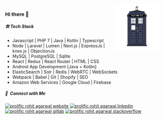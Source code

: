 <img width="30%" align="right" alt="tardis" src="https://raw.githubusercontent.com/prolific/prolific/main/assets/tardis.gif" />

### Hi there 👋

##### 🛠 Tech Stack

- Javascript | PHP 7 | Java | Kotlin | Typescript
- Node | Laravel | Lumen | Next.js | ExpressJs | knex.js | ObjectionJs
- MySQL | PostgreSQL | Sqlite
- React | Redux | React Router | HTML | CSS
- Android App Development [Java + Kotlin]
- ElasticSearch | Solr | Redis | WebRTC | WebSockets
- Webpack | Babel | Git | Shopify | SEO
- Amazon Web Services | Google Cloud | Firebase


##### :link: &nbsp;Connect with Me
[![prolific rohit agarwal website](https://img.shields.io/badge/Website-rohit.prolific.space-blue?style=flat-square&logo=google-chrome)](https://rohit.prolific.space/)
[![prolific rohit agarwal linkedin](https://img.shields.io/badge/LinkedIn-prolificrohit-blue?style=flat-square&logo=linkedin)](https://www.linkedin.com/in/prolificrohit/)
[![prolific rohit agarwal gitlab](https://img.shields.io/badge/Gitlab-prolific-blue?style=flat-square&logo=gitlab)](https://gitlab.com/prolific)
[![prolific rohit agarwal stackoverflow](https://img.shields.io/badge/Stackoverflow-prolific-blue?style=flat-square&logo=stackoverflow)](https://stackoverflow.com/users/1489610/prolific)
